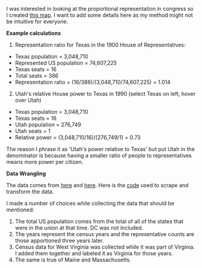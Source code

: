 I was interested in looking at the proportional representation in congress so I created [this map](https://public.tableau.com/views/CongressionalPowerMap/CongressionalPowerMap?:embed=y&:display_count=yes&publish=yes&:toolbar=no). I want to add some details here as my
method might not be intuitive for everyone.

**Example calculations**

1. Representation ratio for Texas in the 1900 House of Representatives: 
 + Texas population = 3,048,710
 + Represented US population = 74,607,225
 + Texas seats = 16
 + Total seats = 386
 + Representation ratio = (16/386)/(3,048,710/74,607,225) = 1.014

2. Utah's relative House power to Texas in 1990 (select Texas on left, hover over Utah)
 + Texas population = 3,048,710
 + Texas seats = 16
 + Utah population = 276,749
 + Utah seats = 1
 + Relative power = (3,048,710/16)/(276,749/1) = 0.73

The reason I phrase it as 'Utah's power relative to Texas' but put Utah in the denominator is because
having a smaller ratio of people to representatives means more power per citizen.

**Data Wrangling**

The data comes from [here](https://en.wikipedia.org/wiki/List_of_U.S._states_by_historical_population) and [here](https://en.wikipedia.org/wiki/United_States_congressional_apportionment). Here is the [code](https://github.com/svenhalvorson/RepMap/blob/master/scrape_clean.R) used to scrape and transform the data.

I made a number of choices while collecting the data that should be mentioned:

1. The total US population comes from the total of all of the states that were in the union at that time. DC was not included.
2. The years represent the census years and the representative counts are those apportioned three years later.
3. Census data for West Virginia was collected while it was part of Virginia. I added them together and labeled it as Virginia for those years.
4. The same is true of Maine and Massachusetts.
